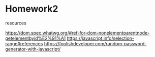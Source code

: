 # Homework2
resources

https://dom.spec.whatwg.org/#ref-for-dom-nonelementparentnode-getelementbyid%E2%91%A1
https://javascript.info/selection-range#references
https://foolishdeveloper.com/random-password-generator-with-javascript/
